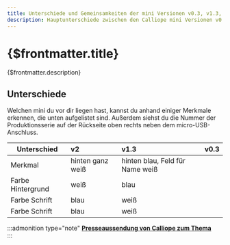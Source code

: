 ```yaml
---
title: Unterschiede und Gemeinsamkeiten der mini Versionen v0.3, v1.3, v2
description: Hauptunterschiede zwischen den Calliope mini Versionen v0.3, v1.3 und v2.
---
```


# {$frontmatter.title}

{$frontmatter.description}

## Unterschiede

Welchen mini du vor dir liegen hast, kannst du anhand einiger Merkmale erkennen, die unten aufgelistet sind. Außerdem siehst du die Nummer der Produktionsserie auf der Rückseite oben rechts neben dem micro-USB-Anschluss.

| Unterschied          | v2            | v1.3 | v0.3           |
|-----------|:------------------|:------|:------|
|Merkmal   | hinten ganz weiß| hinten blau, Feld für Name weiß||
|Farbe Hintergrund   |weiß        |blau||
|Farbe Schrift     |blau|weiß||
|Farbe Schrift     |blau|weiß||

:::admonition type="note"
**[Presseaussendung von Calliope zum Thema](https://www.ots.at/presseaussendung/OTS_20200828_OTS0010/die-erfinderinnen-des-calliope-mini-stellen-neue-version-vor)**  
:::